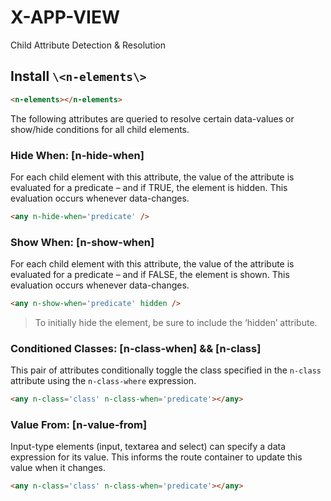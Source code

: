 # X-APP-VIEW

Child Attribute Detection & Resolution

## Install `\<n-elements\>`

```html
<n-elements></n-elements>
```

The following attributes are queried to resolve certain data-values or show/hide conditions for all child elements.

### Hide When: [n-hide-when]

For each child element with this attribute, the value of the attribute is evaluated for a predicate – and if TRUE, the element is hidden. This evaluation occurs whenever data-changes.

```html
<any n-hide-when='predicate' />
```

### Show When: [n-show-when]

For each child element with this attribute, the value of the attribute is evaluated for a predicate – and if FALSE, the element is shown. This evaluation occurs whenever data-changes.

```html
<any n-show-when='predicate' hidden />
```

> To initially hide the element, be sure to include the ‘hidden’ attribute.

### Conditioned Classes: [n-class-when] && [n-class]

This pair of attributes conditionally toggle the class specified in the `n-class` attribute using the `n-class-where` expression.

```html
<any n-class='class' n-class-when='predicate'></any>
```

### Value From: [n-value-from]

Input-type elements (input, textarea and select) can specify a data expression for its value. This informs the route container to update this value when it changes.

```html
<any n-class='class' n-class-when='predicate'></any>
```